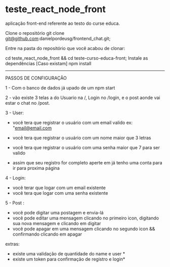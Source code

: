 # teste_react_node_front
aplicação front-end referente ao testo do curse educa.

Clone o repositório
git clone git@github.com:danielpordeusg/frontend_chat.git;

Entre na pasta do repositório que você acabou de clonar:

cd teste_react_node_front && cd teste-curso-educa-front;
Instale as dependências [Caso existam]
npm install

------------------------------------------------------------------------
PASSOS DE CONFIGURAÇÃO 

1 - Com o banco de dados já upado de um npm start

2 - vão existe 3 telas a do Usuario na /, Login no /login, e o post aonde vai estar o chat no /post.

3 - User: 
   -  vocẽ tera que registrar o usuário com um email valido ex: "email@email.com
     
   - vocẽ tera que registrar o usuário com um nome maior que 3 letras
   
   -  vocẽ tera que registrar o usuário com uma senha maior que 7 para ser valido
       
   -  assim que seu registro for completo aperte em já tenho uma conta para ir para proxima página
    
4 - Login:
  - vocẽ terar que logar com um email existente
  - vocẽ tera que logar com uma senha existente
  
5 - Post :
  - vocẽ pode digitar uma postagem e envia-lá
  - vocẽ pode editar uma mensagem clicando no primeiro icon, digitando sua nova mensagem e clicando em digitar
  - vocẽ pode apagar em uma mensagem clicando no segundo icon && confirmando clicando em apagar
  
  extras: 
  * existe uma validação de quantidade do name e user *
  * existe um token para confirmação de registro e login*
